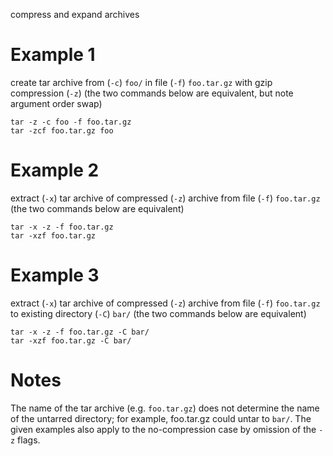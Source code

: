 compress and expand archives

# Example 1
create tar archive from (`-c`) `foo/` in file (`-f`) `foo.tar.gz` with gzip compression (`-z`)
(the two commands below are equivalent, but note argument order swap)
```
tar -z -c foo -f foo.tar.gz
tar -zcf foo.tar.gz foo
```

# Example 2
extract (`-x`) tar archive of compressed (`-z`) archive from file (`-f`) `foo.tar.gz`
(the two commands below are equivalent)
```
tar -x -z -f foo.tar.gz
tar -xzf foo.tar.gz
```

# Example 3
extract (`-x`) tar archive of compressed (`-z`) archive from file (`-f`) `foo.tar.gz` to existing directory (`-C`) `bar/`
(the two commands below are equivalent)
```
tar -x -z -f foo.tar.gz -C bar/
tar -xzf foo.tar.gz -C bar/
```

# Notes
The name of the tar archive (e.g. `foo.tar.gz`) does not determine the name of the untarred directory; for example, foo.tar.gz could untar to `bar/`.
The given examples also apply to the no-compression case by omission of the `-z` flags.
